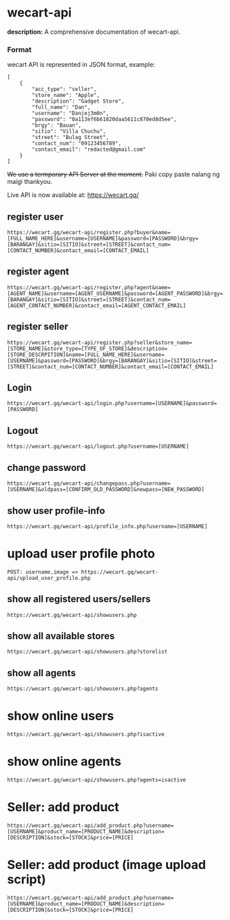 # wecart-api

**description:** A comprehensive documentation of wecart-api.

### Format

wecart API is represented in JSON format, example:
```
[
    {
        "acc_type": "seller",
        "store_name": "Apple",
        "description": "Gadget Store",
        "full_name": "Dan",
        "username": "Danjej3m0n",
        "password": "0a113ef6b61820daa5611c870ed8d5ee",
        "brgy": "Bauan",
        "sitio": "Villa Chuchu",
        "street": "Bulag Street",
        "contact_num": "09123456789",
        "contact_email": "redacted@gmail.com"
    }
]
```

~~We use a termporary API Server at the moment.~~ Paki copy paste nalang ng maigi thankyou.

Live API is now available at: https://wecart.gq/

## register user
```
https://wecart.gq/wecart-api/register.php?buyer&name=[FULL_NAME_HERE]&username=[USERNAME]&password=[PASSWORD]&brgy=[BARANGAY]&sitio=[SITIO]&street=[STREET]&contact_num=[CONTACT_NUMBER]&contact_email=[CONTACT_EMAIL]
```
## register agent
```
https://wecart.gq/wecart-api/register.php?agent&name=[AGENT_NAME]&username=[AGENT_USERNAME]&password=[AGENT_PASSWORD]&brgy=[BARANGAY]&sitio=[SITIO]&street=[STREET]&contact_num=[AGENT_CONTACT_NUMBER]&contact_email=[AGENT_CONTACT_EMAIL]
```
## register seller
```
https://wecart.gq/wecart-api/register.php?seller&store_name=[STORE_NAME]&store_type=[TYPE_OF_STORE]&description=[STORE_DESCRPITION]&name=[FULL_NAME_HERE]&username=[USERNAME]&password=[PASSWORD]&brgy=[BARANGAY]&sitio=[SITIO]&street=[STREET]&contact_num=[CONTACT_NUMBER]&contact_email=[CONTACT_EMAIL]
```
## Login
```
https://wecart.gq/wecart-api/login.php?username=[USERNAME]&password=[PASSWORD]
```
## Logout
```
https://wecart.gq/wecart-api/logout.php?username=[USERNAME]
```
## change password
```
https://wecart.gq/wecart-api/changepass.php?username=[USERNAME]&oldpass=[CONFIRM_OLD_PASSWORD]&newpass=[NEW_PASSWORD]

```
## show user profile-info
```
https://wecart.gq/wecart-api/profile_info.php?username=[USERNAME]

```
# upload user profile photo
```
POST: username,image => https://wecart.gq/wecart-api/upload_user_profile.php
```
## show all registered users/sellers
```
https://wecart.gq/wecart-api/showusers.php
```
## show all available stores
```
https://wecart.gq/wecart-api/showusers.php?storelist
```
## show all agents
```
https://wecart.gq/wecart-api/showusers.php?agents
```
# show online users
```
https://wecart.gq/wecart-api/showusers.php?isactive
```
# show online agents
```
https://wecart.gq/wecart-api/showusers.php?agents=isactive
```
# Seller: add product
```
https://wecart.gq/wecart-api/add_product.php?username=[USERNAME]&product_name=[PRODUCT_NAME]&description=[DESCRIPTION]&stock=[STOCK]&price=[PRICE]
```
# Seller: add product (image upload script)
```
https://wecart.gq/wecart-api/add_product.php?username=[USERNAME]&product_name=[PRODUCT_NAME]&description=[DESCRIPTION]&stock=[STOCK]&price=[PRICE]
```
